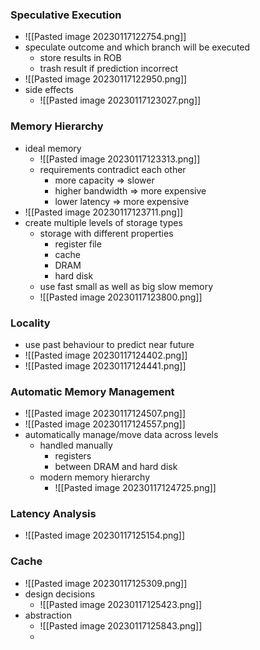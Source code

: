 ### Speculative Execution
+ ![[Pasted image 20230117122754.png]]
+ speculate outcome and which branch will be executed
	+ store results in ROB
	+ trash result if prediction incorrect
+ ![[Pasted image 20230117122950.png]]
+ side effects
	+ ![[Pasted image 20230117123027.png]]

### Memory Hierarchy
+ ideal memory
	+ ![[Pasted image 20230117123313.png]]
	+ requirements contradict each other
		+ more capacity => slower
		+ higher bandwidth => more expensive
		+ lower latency => more expensive
+ ![[Pasted image 20230117123711.png]]
+ create multiple levels of storage types
	+ storage with different properties
		+ register file
		+ cache
		+ DRAM
		+ hard disk
	+ use fast small as well as big slow memory
	+ ![[Pasted image 20230117123800.png]]

### Locality
+ use past behaviour to predict near future
+ ![[Pasted image 20230117124402.png]]
+ ![[Pasted image 20230117124441.png]]

### Automatic Memory Management
+ ![[Pasted image 20230117124507.png]]
+ ![[Pasted image 20230117124557.png]]
+ automatically manage/move data across levels
	+ handled manually
		+ registers
		+ between DRAM and hard disk 
	+ modern memory hierarchy
		+ ![[Pasted image 20230117124725.png]]

### Latency Analysis
+ ![[Pasted image 20230117125154.png]]

### Cache
+ ![[Pasted image 20230117125309.png]]
+ design decisions
	+ ![[Pasted image 20230117125423.png]]
+ abstraction
	+ ![[Pasted image 20230117125843.png]]
	+ 